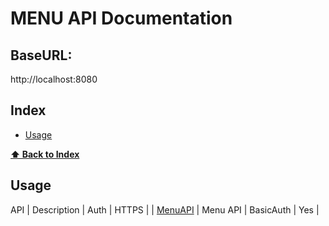 # MENU API Documentation

## BaseURL:
http://localhost:8080

## Index
* [Usage](#Usage)

**[⬆ Back to Index](#index)**
## Usage
API | Description | Auth | HTTPS |
| [MenuAPI](https://github.com/NeoKokuxz/Spring_boot/tree/master/MenuAPI) | Menu API | BasicAuth | Yes |
